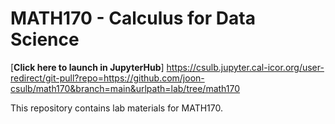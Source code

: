 # MATH170 - Calculus for Data Science

[**Click here to launch in JupyterHub**]
https://csulb.jupyter.cal-icor.org/user-redirect/git-pull?repo=https://github.com/joon-csulb/math170&branch=main&urlpath=lab/tree/math170


This repository contains lab materials for MATH170.
